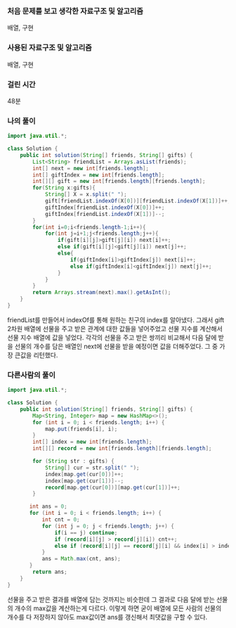 ### 처음 문제를 보고 생각한 자료구조 및 알고리즘

배열, 구현

### 사용된 자료구조 및 알고리즘

배열, 구현

### 걸린 시간

48분

### 나의 풀이

```java
import java.util.*;

class Solution {
    public int solution(String[] friends, String[] gifts) {
        List<String> friendList = Arrays.asList(friends);
        int[] next = new int[friends.length];
        int[] giftIndex = new int[friends.length];
        int[][] gift = new int[friends.length][friends.length];
        for(String x:gifts){
            String[] X = x.split(" ");
            gift[friendList.indexOf(X[0])][friendList.indexOf(X[1])]++;
            giftIndex[friendList.indexOf(X[0])]++;
            giftIndex[friendList.indexOf(X[1])]--;
        }
        for(int i=0;i<friends.length-1;i++){
            for(int j=i+1;j<friends.length;j++){
                if(gift[i][j]>gift[j][i]) next[i]++;
                else if(gift[i][j]<gift[j][i]) next[j]++;
                else{
                    if(giftIndex[i]>giftIndex[j]) next[i]++;
                    else if(giftIndex[i]<giftIndex[j]) next[j]++;
                }
            }
        }
        return Arrays.stream(next).max().getAsInt();
    }
}
```

friendList를 만들어서 indexOf를 통해 원하는 친구의 index를 알아냈다. 그래서 gift 2차원 배열에 선물을 주고 받은 관계에 대한 값들을 넣어주었고 선물 지수를 계산해서 선물 지수 배열에 값을 넣었다. 각각의 선물을 주고 받은 쌍끼리 비교해서 다음 달에 받을 선물의 개수를 담은 배열인 next에 선물을 받을 예정이면 값을 더해주었다. 그 중 가장 큰값을 리턴했다.

### 다른사람의 풀이

```java
import java.util.*;

class Solution {
    public int solution(String[] friends, String[] gifts) {
        Map<String, Integer> map = new HashMap<>();
        for (int i = 0; i < friends.length; i++) {
            map.put(friends[i], i);
        }
        int[] index = new int[friends.length];
        int[][] record = new int[friends.length][friends.length];

        for (String str : gifts) {
            String[] cur = str.split(" ");
            index[map.get(cur[0])]++;
            index[map.get(cur[1])]--;
            record[map.get(cur[0])][map.get(cur[1])]++;
        }

       int ans = 0;
       for (int i = 0; i < friends.length; i++) {
           int cnt = 0;
           for (int j = 0; j < friends.length; j++) {
               if(i == j) continue;
               if (record[i][j] > record[j][i]) cnt++;
               else if (record[i][j] == record[j][i] && index[i] > index[j]) cnt++; 
           }
           ans = Math.max(cnt, ans);
       }
        return ans;
    }
}
```

선물을 주고 받은 결과를 배열에 담는 것까지는 비슷한데 그 결과로 다음 달에 받는 선물의 개수의 max값을 계산하는게 다르다. 이렇게 하면 굳이 배열에 모든 사람의 선물의 개수를 다 저장하지 않아도 max값이면 ans를 갱신해서 최댓값을 구할 수 있다.